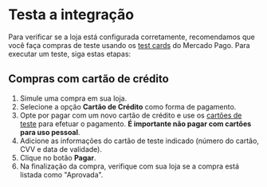 # Testa a integração

Para verificar se a loja está configurada corretamente, recomendamos que você faça compras de teste usando os [test cards](/developers/pt/docs/salesforce/additional-content/test-cards) do Mercado Pago.
Para executar um teste, siga estas etapas:

## Compras com cartão de crédito

1. Simule uma compra em sua loja.
1. Selecione a opção **Cartão de Crédito** como forma de pagamento.
1. Opte por pagar com um novo cartão de crédito e use os [cartões de teste](/developers/pt/docs/salesforce/additional-content/test-cards) para efetuar o pagamento. **É importante não pagar com cartões para uso pessoal**.
1. Adicione as informações do cartão de teste indicado (número do cartão, CVV e data de validade).
1. Clique no botão **Pagar**.
1. Na finalização da compra, verifique com sua loja se a compra está listada como "Aprovada".